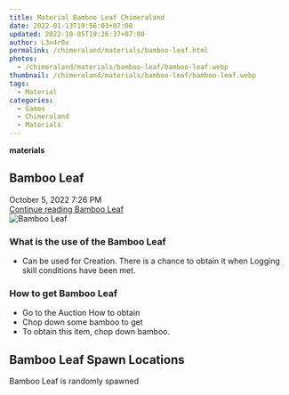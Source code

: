 ```yaml
---
title: Material Bamboo Leaf Chimeraland
date: 2022-01-13T19:56:03+07:00
updated: 2022-10-05T19:26:37+07:00
author: L3n4r0x
permalink: /chimeraland/materials/bamboo-leaf.html
photos:
  - /chimeraland/materials/bamboo-leaf/bamboo-leaf.webp
thumbnail: /chimeraland/materials/bamboo-leaf/bamboo-leaf.webp
tags:
  - Material
categories:
  - Games
  - Chimeraland
  - Materials
---
```


<section id="bootstrap-wrapper">
  <link
    rel="stylesheet"
    href="https://cdn.statically.io/gh/dimaslanjaka/Web-Manajemen/40ac3225/css/bootstrap-4.5-wrapper.css"
  />
  <div
    class="row g-0 border rounded overflow-hidden flex-md-row mb-4 shadow-sm position-relative bg-light text-dark"
  >
    <div class="col p-4 d-flex flex-column position-static">
      <strong class="d-inline-block mb-2 text-success">materials</strong>
      <h2 class="mb-0">Bamboo Leaf</h2>
      <div class="mb-1 text-muted">October 5, 2022 7:26 PM</div>
      <a
        href="/chimeraland/materials/bamboo-leaf.html"
        class="stretched-link d-none"
        >Continue reading Bamboo Leaf</a
      >
    </div>
    <div class="col-auto d-none d-lg-block">
      <img
        src="/chimeraland/materials/bamboo-leaf/bamboo-leaf.webp"
        alt="Bamboo Leaf"
      />
    </div>
  </div>
  <div class="row bg-light text-dark">
    <div class="col-lg-6 col-12 mb-2">
      <div class="card">
        <div class="card-body">
          <h3 class="card-title">What is the use of the Bamboo Leaf</h3>
          <div class="card-text">
            <ul>
              <li>
                Can be used for Creation. There is a chance to obtain it when
                Logging skill conditions have been met.
              </li>
            </ul>
          </div>
        </div>
      </div>
    </div>
    <div class="col-lg-6 col-12 mb-2">
      <div class="card">
        <div class="card-body">
          <h3 class="card-title">How to get Bamboo Leaf</h3>
          <div class="card-text">
            <ul>
              <li>Go to the Auction How to obtain</li>
              <li>Chop down some bamboo to get</li>
              <li>To obtain this item, chop down bamboo.</li>
            </ul>
          </div>
        </div>
      </div>
    </div>
    <div class="col-12 mb-2">
      <h2>Bamboo Leaf Spawn Locations</h2>
      <p>Bamboo Leaf is randomly spawned</p>
    </div>
  </div>
</section>